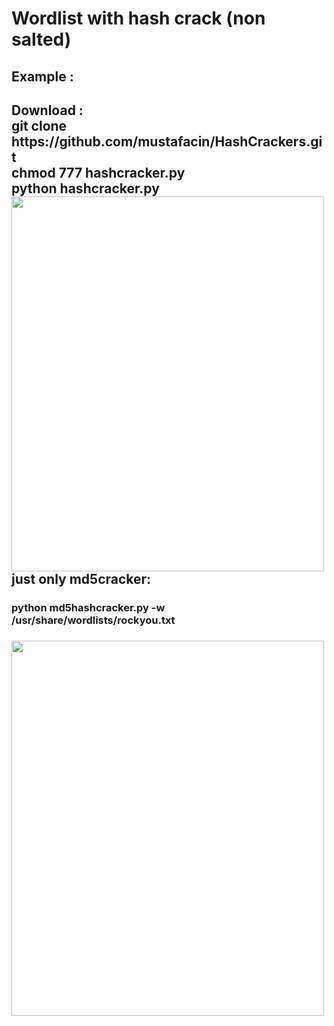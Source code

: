 # Wordlist with hash crack (non salted) <br>

<h2>Example : <h2>
Download :<br>
  git clone https://github.com/mustafacin/HashCrackers.git<br>
  chmod 777 hashcracker.py<br>
  python hashcracker.py<br>
<img src="https://i.ibb.co/jH0bYtt/hashcrack.png" style="width:500px;height:600px;"  > <br>
just only md5cracker:
  <h3>
python md5hashcracker.py -w /usr/share/wordlists/rockyou.txt
<h3>
  
  
<img src="https://i.ibb.co/vzCC2b8/hash.png" style="width:500px;height:600px;"  >
